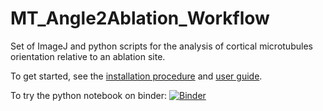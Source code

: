 # MT_Angle2Ablation_Workflow
Set of ImageJ and python scripts for the analysis of cortical microtubules orientation relative to an ablation site.

To get started, see the [installation procedure](https://github.com/VergerLab/MT_Angle2Ablation_Workflow/blob/master/Installation_procedure.md) and [user guide](https://github.com/VergerLab/MT_Angle2Ablation_Workflow/blob/master/Step%20by%20step%20user%20guide_CMTs_draft.pdf).

To try the python notebook on binder: 
[![Binder](https://mybinder.org/badge_logo.svg)](https://mybinder.org/v2/gh/VergerLab/MT_Angle2Ablation_Workflow/master)
